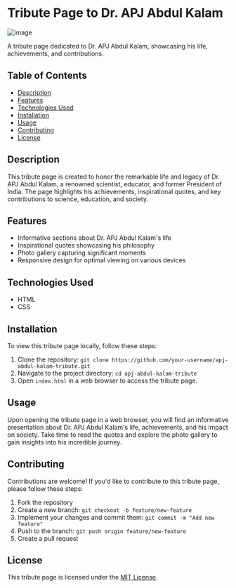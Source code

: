 # Tribute Page to Dr. APJ Abdul Kalam

![image](https://github.com/atharvdange618/webd/assets/103875845/c9b19b24-67f2-4a6c-9d06-c244d5ec85da)

A tribute page dedicated to Dr. APJ Abdul Kalam, showcasing his life, achievements, and contributions.

## Table of Contents

- [Description](#description)
- [Features](#features)
- [Technologies Used](#technologies-used)
- [Installation](#installation)
- [Usage](#usage)
- [Contributing](#contributing)
- [License](#license)

## Description

This tribute page is created to honor the remarkable life and legacy of Dr. APJ Abdul Kalam, a renowned scientist, educator, and former President of India. The page highlights his achievements, inspirational quotes, and key contributions to science, education, and society.

## Features

- Informative sections about Dr. APJ Abdul Kalam's life
- Inspirational quotes showcasing his philosophy
- Photo gallery capturing significant moments
- Responsive design for optimal viewing on various devices

## Technologies Used

- HTML
- CSS

## Installation

To view this tribute page locally, follow these steps:

1. Clone the repository: `git clone https://github.com/your-username/apj-abdul-kalam-tribute.git`
2. Navigate to the project directory: `cd apj-abdul-kalam-tribute`
3. Open `index.html` in a web browser to access the tribute page.

## Usage

Upon opening the tribute page in a web browser, you will find an informative presentation about Dr. APJ Abdul Kalam's life, achievements, and his impact on society. Take time to read the quotes and explore the photo gallery to gain insights into his incredible journey.

## Contributing

Contributions are welcome! If you'd like to contribute to this tribute page, please follow these steps:

1. Fork the repository
2. Create a new branch: `git checkout -b feature/new-feature`
3. Implement your changes and commit them: `git commit -m "Add new feature"`
4. Push to the branch: `git push origin feature/new-feature`
5. Create a pull request

## License

This tribute page is licensed under the [MIT License](LICENSE).
